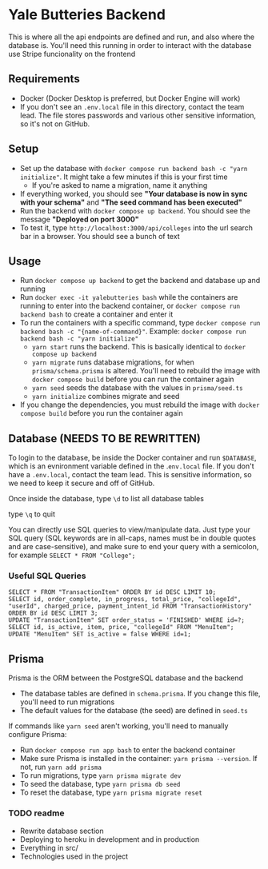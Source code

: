 # Yale Butteries Backend

This is where all the api endpoints are defined and run, and also where the database is. You'll need this running in order to interact with the database use Stripe funcionality on the frontend

## Requirements

- Docker (Docker Desktop is preferred, but Docker Engine will work)
- If you don't see an `.env.local` file in this directory, contact the team lead. The file stores passwords and various other sensitive information, so it's not on GitHub.

## Setup

- Set up the database with `docker compose run backend bash -c "yarn initialize"`. It might take a few minutes if this is your first time
  - If you're asked to name a migration, name it anything
- If everything worked, you should see **"Your database is now in sync with your schema"** and **"The seed command has been executed"**
- Run the backend with `docker compose up backend`. You should see the message **"Deployed on port 3000"**
- To test it, type `http://localhost:3000/api/colleges` into the url search bar in a browser. You should see a bunch of text

## Usage

- Run `docker compose up backend` to get the backend and database up and running
- Run `docker exec -it yalebutteries bash` while the containers are running to enter into the backend container, or `docker compose run backend bash` to create a container and enter it
- To run the containers with a specific command, type `docker compose run backend bash -c "{name-of-command}"`. Example: `docker compose run backend bash -c "yarn initialize"`
  - `yarn start` runs the backend. This is basically identical to `docker compose up backend`
  - `yarn migrate` runs database migrations, for when `prisma/schema.prisma` is altered. You'll need to rebuild the image with `docker compose build` before you can run the container again
  - `yarn seed` seeds the database with the values in `prisma/seed.ts`
  - `yarn initialize` combines migrate and seed
- If you change the dependencies, you must rebuild the image with `docker compose build` before you run the container again

## Database (NEEDS TO BE REWRITTEN)

To login to the database, be inside the Docker container and run `$DATABASE`, which is an evnironment variable defined in the .`env.local` file. If you don't have a `.env.local`, contact the team lead. This is sensitive information, so we need to keep it secure and off of GitHub.

Once inside the database, type `\d` to list all database tables

type `\q` to quit

You can directly use SQL queries to view/manipulate data. Just type your SQL query (SQL keywords are in all-caps, names must be in double quotes and are case-sensitive), and make sure to end your query with a semicolon, for example `SELECT * FROM "College";`

### Useful SQL Queries

```
SELECT * FROM "TransactionItem" ORDER BY id DESC LIMIT 10;
SELECT id, order_complete, in_progress, total_price, "collegeId", "userId", charged_price, payment_intent_id FROM "TransactionHistory" ORDER BY id DESC LIMIT 3;
UPDATE "TransactionItem" SET order_status = 'FINISHED' WHERE id=?;
SELECT id, is_active, item, price, "collegeId" FROM "MenuItem";
UPDATE "MenuItem" SET is_active = false WHERE id=1;
```

## Prisma

Prisma is the ORM between the PostgreSQL database and the backend

- The database tables are defined in `schema.prisma`. If you change this file, you'll need to run migrations
- The default values for the database (the seed) are defined in `seed.ts`

If commands like `yarn seed` aren't working, you'll need to manually configure Prisma:

- Run `docker compose run app bash` to enter the backend container
- Make sure Prisma is installed in the container: `yarn prisma --version`. If not, run `yarn add prisma`
- To run migrations, type `yarn prisma migrate dev`
- To seed the database, type `yarn prisma db seed`
- To reset the database, type `yarn prisma migrate reset`

### TODO readme

- Rewrite database section
- Deploying to heroku in development and in production
- Everything in src/
- Technologies used in the project
